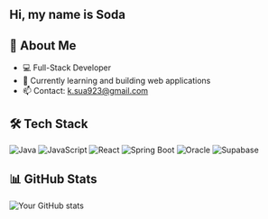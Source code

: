 ## Hi, my name is Soda

## 🚀 About Me
* 💻 Full-Stack Developer
* 🌱 Currently learning and building web applications
* 📫 Contact: k.sua923@gmail.com

## 🛠️ Tech Stack
![Java](https://img.shields.io/badge/-Java-007396?style=flat-square&logo=java&logoColor=white)
![JavaScript](https://img.shields.io/badge/-JavaScript-F7DF1E?style=flat-square&logo=javascript&logoColor=black)
![React](https://img.shields.io/badge/-React-61DAFB?style=flat-square&logo=react&logoColor=black)
![Spring Boot](https://img.shields.io/badge/-Spring%20Boot-6DB33F?style=flat-square&logo=spring&logoColor=white)
![Oracle](https://img.shields.io/badge/-Oracle-F80000?style=flat-square&logo=oracle&logoColor=white)
![Supabase](https://img.shields.io/badge/-Supabase-3ECF8E?style=flat-square&logo=supabase&logoColor=white)

## 📊 GitHub Stats
![Your GitHub stats](https://github-readme-stats.vercel.app/api?username=SodaK923&show_icons=true&theme=cobalt)

<!--
**SodaK923/SodaK923** is a ✨ _special_ ✨ repository because its `README.md` (this file) appears on your GitHub profile.

Here are some ideas to get you started:

- 🔭 I’m currently working on ...
- 🌱 I’m currently learning ...
- 👯 I’m looking to collaborate on ...
- 🤔 I’m looking for help with ...
- 💬 Ask me about ...
- 📫 How to reach me: ...
- 😄 Pronouns: ...
- ⚡ Fun fact: ...
-->
